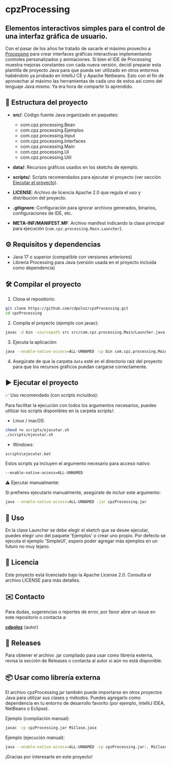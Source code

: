 # cpzProcessing

## Elementos interactivos simples para el control de una interfaz gráfica de usuario.

Con el pasar de los años he tratado de sacarle el máximo provecho a [Processing](https://processing.org/) para crear
interfaces gráficas interactivas implementando controles personalizados y animaciones. Si bien el IDE de Processing
muestra mejoras constantes con cada nueva versión, decidí preparar esta plantilla de proyecto Java para que pueda ser
utilizado en otros entornos habiéndolo ya probado en IntelliJ CE y Apache Netbeans. Esto con el fin de aprovechar al
máximo las herramientas de cada uno de estos así como del lenguaje Java mismo. Ya era hora de compartir lo aprendido.

## 📂 Estructura del proyecto

- **src/**: Código fuente Java organizado en paquetes:
    - com.cpz.processing.Bean
    - com.cpz.processing.Ejemplos
    - com.cpz.processing.Input
    - com.cpz.processing.Interfaces
    - com.cpz.processing.Main
    - com.cpz.processing.UI
    - com.cpz.processing.Util


- **data/**: Recursos gráficos usados en los sketchs de ejemplo.

- **scripts/**: Scripts recomendados para ejecutar el proyecto (ver sección [Ejecutar el proyecto](#-ejecutar-el-proyecto)).

- **LICENSE**: Archivo de licencia Apache 2.0 que regula el uso y distribución del proyecto.


- **.gitignore**: Configuración para ignorar archivos generados, binarios, configuraciones de IDE, etc.


- **META-INF/MANIFEST.MF**: Archivo manifest indicando la clase principal para ejecución (`com.cpz.processing.Main.Launcher`).

## ⚙️ Requisitos y dependencias

- Java 17 o superior (compatible con versiones anteriores)
- Librería Processing para Java (versión usada en el proyecto incluida como dependencia)

## 🛠️ Compilar el proyecto

1. Clona el repositorio:

```bash
git clone https://github.com/cdpoloz/cpzProcessing.git
cd cpzProcessing
```

2. Compila el proyecto (ejemplo con javac):

```bash
javac -d bin -sourcepath src src/com.cpz.processing.Main/Launcher.java
```

3. Ejecuta la aplicación:

```bash
java --enable-native-access=ALL-UNNAMED -cp bin com.cpz.processing.Main.Launcher
```

4. Asegúrate de que la carpeta `data` esté en el directorio raíz del proyecto para que los recursos gráficos puedan
   cargarse correctamente.


## ▶️ Ejecutar el proyecto

✅ Uso recomendado (con scripts incluidos):

Para facilitar la ejecución con todos los argumentos necesarios, puedes utilizar los scripts disponibles en la carpeta
scripts/:

- Linux / macOS:
```bash
chmod +x scripts/ejecutar.sh
./scripts/ejecutar.sh
```
- Windows:
```bash
scripts\ejecutar.bat
```
Estos scripts ya incluyen el argumento necesario para acceso nativo:
```bash
--enable-native-access=ALL-UNNAMED
```

⚠️ Ejecutar manualmente:

Si prefieres ejecutarlo manualmente, asegúrate de incluir este argumento:
```bash
java --enable-native-access=ALL-UNNAMED -jar cpzProcessing.jar
```

## 🎨 Uso

En la clase Launcher se debe elegir el sketch que se desee ejecutar, puedes elegir uno del paquete 'Ejemplos' o crear
uno propio. Por defecto se ejecuta el ejemplo 'SimpleUI', espero poder agregar más ejemplos en un futuro no muy lejano.

## 📜 Licencia

Este proyecto está licenciado bajo la Apache License 2.0. Consulta el archivo LICENSE para más detalles.

## ✉️ Contacto

Para dudas, sugerencias o reportes de error, por favor abre un issue en este repositorio o contacta a:

**[cdpoloz](https://github.com/cdpoloz)** (autor)

## 🚀 Releases

Para obtener el archivo .jar compilado para usar como librería externa, revisa la sección de Releases o contacta al
autor si aún no está disponible.

## 📦 Usar como librería externa

El archivo cpzProcessing.jar también puede importarse en otros proyectos Java para utilizar sus clases y métodos. Puedes agregarlo como dependencia en tu entorno de desarrollo favorito (por ejemplo, IntelliJ IDEA, NetBeans o Eclipse).

Ejemplo (compilación manual):

```bash
javac -cp cpzProcessing.jar MiClase.java
```

Ejemplo (ejecución manual):

```bash
java --enable-native-access=ALL-UNNAMED -cp cpzProcessing.jar:. MiClase
```


¡Gracias por interesarte en este proyecto!

